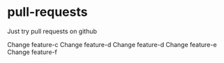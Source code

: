 # pull-requests
Just try pull requests on github

Change feature-c
Change feature-d
Change feature-d
Change feature-e
Change feature-f
